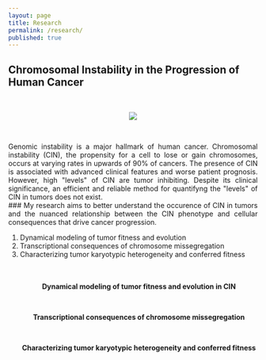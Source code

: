 ```yaml
---
layout: page
title: Research
permalink: /research/
published: true
---
```


## Chromosomal Instability in the Progression of Human Cancer
<br>
<p style="text-align:center"><img src = "{{site.baseurl}}/nci-vol-2493-300.jpg"></p>

<br>
  <p style="text-align:justify">
  Genomic instability is a major hallmark of human cancer. Chromosomal instability (CIN), the propensity for a cell to lose or gain chromosomes, occurs at varying rates in upwards of 90% of cancers. The presence of CIN is associated with advanced clinical features and worse patient prognosis. However, high "levels" of CIN are tumor inhibiting. Despite its clinical significance, an efficient and reliable method for quantifyng the "levels" of CIN in tumors does not exist. 
<br>
### My research aims to better understand the occurence of CIN in tumors and the nuanced relationship between the CIN phenotype and cellular consequences that drive cancer progression.
</p>
<ol>
  <li> Dynamical modeling of tumor fitness and evolution
  <li> Transcriptional consequences of chromosome missegregation
  <li> Characterizing tumor karyotypic heterogeneity and conferred fitness
<br><br><br>

<p style="text-align:center"><b>Dynamical modeling of tumor fitness and evolution in CIN</b></p>
<br>


<p style="text-align:center"><p style="text-align:center"><b>Transcriptional consequences of chromosome missegregation</b><p>
<br>

<p style="text-align:center"><b>Characterizing tumor karyotypic heterogeneity and conferred fitness</b><p>
<br>

